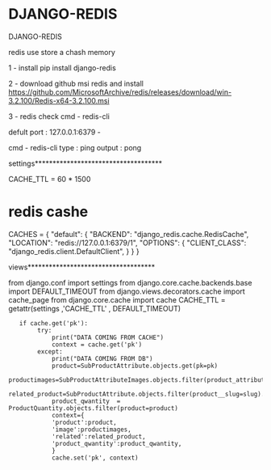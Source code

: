 # DJANGO-REDIS
DJANGO-REDIS



redis use store a chash memory


1 - install pip install django-redis

2 - download github msi redis and install
https://github.com/MicrosoftArchive/redis/releases/download/win-3.2.100/Redis-x64-3.2.100.msi

3 - redis check cmd - redis-cli 

defult port : 127.0.0.1:6379 - 

cmd - redis-cli
type : ping 
output : pong

settings************************************

CACHE_TTL = 60 * 1500

# redis cashe

CACHES = {
    "default": {
        "BACKEND": "django_redis.cache.RedisCache",
        "LOCATION": "redis://127.0.0.1:6379/1",
        "OPTIONS": {
            "CLIENT_CLASS": "django_redis.client.DefaultClient",
        }
    }
}


views************************************


from django.conf import settings
from django.core.cache.backends.base import DEFAULT_TIMEOUT
from django.views.decorators.cache import cache_page
from django.core.cache import cache
CACHE_TTL = getattr(settings ,'CACHE_TTL' , DEFAULT_TIMEOUT)

       if cache.get('pk'):
            try:
                print("DATA COMING FROM CACHE")
                context = cache.get('pk')   
            except:
                print("DATA COMING FROM DB")
                product=SubProductAttribute.objects.get(pk=pk)
                productimages=SubProductAttributeImages.objects.filter(product_attribute__pk=pk)
                related_product=SubProductAttribute.objects.filter(product__slug=slug).exclude(pk=pk)
                product_qwantity  = ProductQuantity.objects.filter(product=product)
                context={
                'product':product,
                'image':productimages,
                'related':related_product,
                'product_qwantity':product_qwantity,
                }
                cache.set('pk', context)
       
